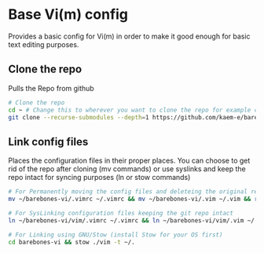 # Base Vi(m) config 

Provides a basic config for Vi(m) in order to make it good enough for basic text editing purposes.

## Clone the repo

Pulls the Repo from github

```sh
# Clone the repo
cd ~ # Change this to wherever you want to clone the repo for example cd ~/git or cd ~/git-repos
git clone --recurse-submodules --depth=1 https://github.com/kaem-e/barebones-vi.git
```

## Link config files

Places the configuration files in their proper places. 
You can choose to get rid of the repo after cloning (mv commands) or use syslinks and keep the repo intact for syncing purposes (ln or stow commands)

```sh
# For Permanently moving the config files and deleteing the original repo,
mv ~/barebones-vi/.vimrc ~/.vimrc && mv ~/barebones-vi/.vim ~/.vim && rm -rf ~/barebones-vi 

# For SysLinking configuration files keeping the git repo intact
ln ~/barebones-vi/vim/.vimrc ~/.vimrc && ln ~/barebones-vi/vim/.vim ~/.vim

# For Linking using GNU/Stow (install Stow for your OS first)
cd barebones-vi && stow ./vim -t ~/.
```


